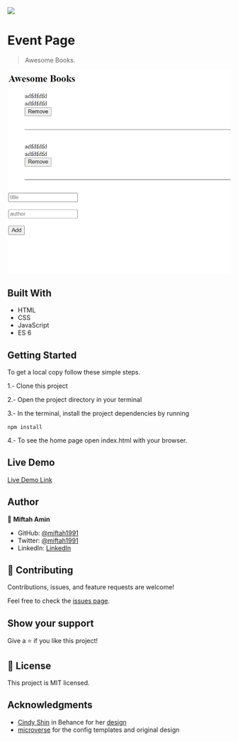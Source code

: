 ![](https://img.shields.io/badge/Microverse-blueviolet)

# Event Page

> Awesome Books.

![screenshot](https://github.com/miftah1991/Awesomebooks/blob/milestones/img-1.png)


## Built With

- HTML
- CSS
- JavaScript
- ES 6

## Getting Started
To get a local copy follow these simple steps.

1.- Clone this project

2.- Open the project directory in your terminal

3.- In the terminal, install the project dependencies by running

```
npm install
```
4.- To see the home page open index.html with your browser.


## Live Demo

[Live Demo Link](https://miftah1991.github.io/Awesomebooks-ES6/)


## Author

👤 **Miftah Amin**

- GitHub: [@miftah1991](https://github.com/miftah1991)
- Twitter: [@miftah1991](https://twitter.com/miftah1991)
- LinkedIn: [LinkedIn](https://www.linkedin.com/in/miftah1991/)

## 🤝 Contributing

Contributions, issues, and feature requests are welcome!

Feel free to check the [issues page](../../issues/).

## Show your support

Give a ⭐️ if you like this project!

**📝 License**
----------------------------------------------------------------------
This project is MIT licensed.
## Acknowledgments

- [Cindy Shin](https://github.com/microverseinc/curriculum-html-css/blob/main/capstone/html_capstone.md#:~:text=Cindy%20Shin%20in%20Behance) in Behance for her [design](https://www.behance.net/gallery/29845175/CC-Global-Summit-2015)
- [microverse](http://www.microverse.org) for the config templates and original design

